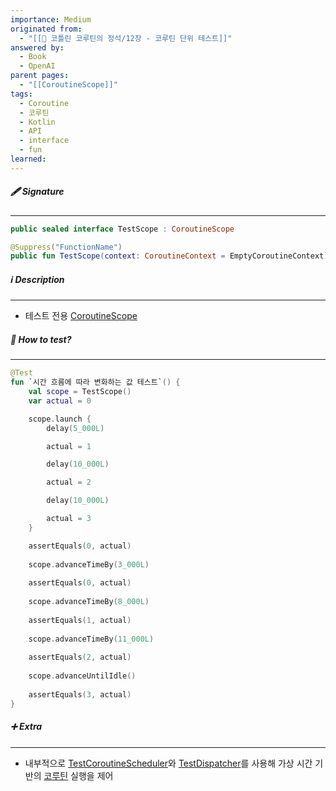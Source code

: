 ```yaml
---
importance: Medium
originated from:
  - "[[📘 코틀린 코루틴의 정석/12장 - 코루틴 단위 테스트]]"
answered by:
  - Book
  - OpenAI
parent pages:
  - "[[CoroutineScope]]"
tags:
  - Coroutine
  - 코루틴
  - Kotlin
  - API
  - interface
  - fun
learned:
---
```

##### 🖋️ Signature
---
```Kotlin
public sealed interface TestScope : CoroutineScope
```

```Kotlin
@Suppress("FunctionName")  
public fun TestScope(context: CoroutineContext = EmptyCoroutineContext): TestScope
```

##### ℹ️ Description
---
- 테스트 전용 [CoroutineScope](CoroutineScope.md)

##### 🧪 How to test?
---
```Kotlin
@Test
fun `시간 흐름에 따라 변화하는 값 테스트`() {
	val scope = TestScope()
	var actual = 0

	scope.launch {
		delay(5_000L)

		actual = 1

		delay(10_000L)

		actual = 2

		delay(10_000L)

		actual = 3
	}

	assertEquals(0, actual)
	
	scope.advanceTimeBy(3_000L)
	
	assertEquals(0, actual)
	
	scope.advanceTimeBy(8_000L)
	
	assertEquals(1, actual)
	
	scope.advanceTimeBy(11_000L)
	
	assertEquals(2, actual)
	
	scope.advanceUntilIdle()
	
	assertEquals(3, actual)
}
```

##### ➕ Extra
---
- 내부적으로 [TestCoroutineScheduler](TestCoroutineScheduler.md)와 [TestDispatcher](TestDispatcher.md)를 사용해 가상 시간 기반의 [코루틴](코루틴.md) 실행을 제어
